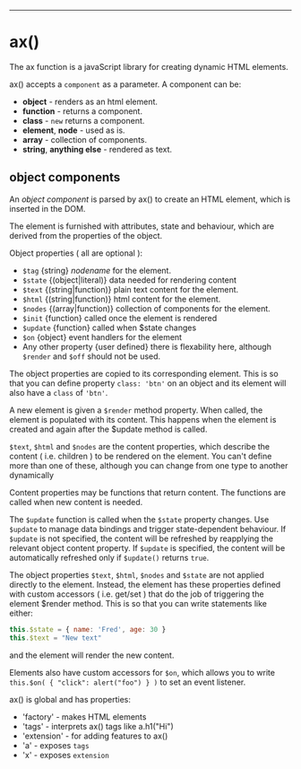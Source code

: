 ___
ax()
====

The ax function is a javaScript library for
creating dynamic HTML elements.

ax() accepts a `component` as a parameter. A component can be:
 * **object** - renders as an html element.
 * **function** - returns a component.
 * **class** - `new` returns a component.
 * **element**, **node** - used as is.
 * **array** - collection of components.
 * **string**, **anything else** - rendered as text.

object components
-----------------

An _object component_ is parsed by ax() to
create an HTML element, which is inserted in the DOM.

The element is furnished with attributes, state and behaviour,
which are derived from the properties of the object.

Object properties ( all are optional ):
 * `$tag` {string} _nodename_ for the element.
 * `$state` {(object|literal)} data needed for rendering content
 * `$text` {(string|function)} plain text content for the element.
 * `$html` {(string|function)} html content for the element.
 * `$nodes` {(array|function)} collection of components for the element.
 * `$init` {function} called once the element is rendered
 * `$update` {function} called when $state changes
 * `$on` {object} event handlers for the element
 * Any other property {user defined} there is flexability here,
   although `$render` and `$off` should not be used.

The object properties are copied to its corresponding element.
This is so that you can define property `class: 'btn'` on an
object and its element will also have a `class` of `'btn'`.

A new element is given a `$render` method property.
When called, the element is populated with its content.
This happens when the element is created and again after
the $update method is called.

`$text`, `$html` and `$nodes` are the content properties,
which describe the content ( i.e. children ) to be rendered
on the element.
You can't define more than one of these,
although you can change from one type to another dynamically

Content properties may be functions that return content.
The functions are called when new content is needed.

The `$update` function is called when the `$state` property changes.
Use `$update` to manage data bindings and trigger state-dependent
behaviour. If `$update` is not specified, the content will
be refreshed by reapplying the relevant object content property.
If `$update` is specified, the content will be automatically
refreshed only if `$update()` returns `true`.

The object properties `$text`, `$html`, `$nodes` and `$state` are
not applied directly to the element. Instead, the element has
these properties defined with custom accessors ( i.e. get/set )
that do the job of triggering the element $render method.
This is so that you can write statements like either:
~~~javascript
this.$state = { name: 'Fred', age: 30 }
this.$text = "New text"
~~~
and the element will render the new content.

Elements also have custom accessors for `$on`, which allows
you to write `this.$on( { "click": alert("foo") } )` to set an
event listener.


ax() is global and has properties:
 * 'factory' - makes HTML elements
 * 'tags' - interprets ax() tags like a.h1("Hi")
 * 'extension' - for adding features to ax()
 * 'a' - exposes `tags`
 * 'x' - exposes `extension`
